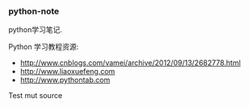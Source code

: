 ### python-note
python学习笔记.

Python 学习教程资源:

* http://www.cnblogs.com/vamei/archive/2012/09/13/2682778.html
* http://www.liaoxuefeng.com
* http://www.pythontab.com

Test mut source
